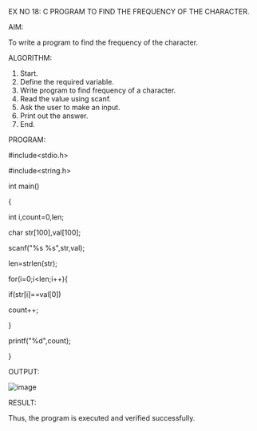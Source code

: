 EX NO 18: C PROGRAM TO FIND THE FREQUENCY OF THE CHARACTER.

AIM:

To write a program to find the frequency of the character.

ALGORITHM:

1. Start.
2. Define the required variable.
3. Write program to find frequency of a character.
4. Read the value using scanf.
5. Ask the user to make an input.
6. Print out the answer.
7. End.

PROGRAM:

#include<stdio.h>

#include<string.h>

int main()

{

int i,count=0,len;

char str[100],val[100];

scanf("%s %s",str,val);

len=strlen(str);

for(i=0;i<len;i++){

if(str[i]==val[0])

count++;

}

printf("%d",count);

}

OUTPUT:

![image](https://github.com/user-attachments/assets/710fee69-8096-4707-9985-e6833b8d4652)

RESULT:

Thus, the program is executed and verified successfully.
